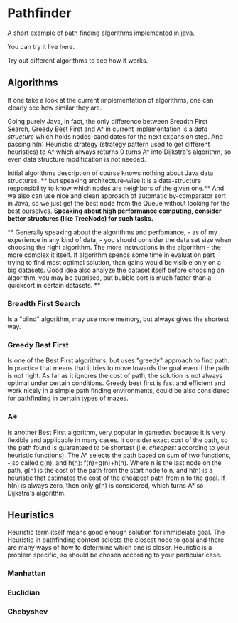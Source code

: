 # Pathfinder

A short example of path finding algorithms implemented in java.

You can try it live here.

Try out different algorithms to see how it works.

## Algorithms
If one take a look at the current implementation of algorithms, one can clearly see how similar they are.

Going purely Java, in fact, the only difference between Breadth First Search, Greedy Best First and A\* in current implementation is a *data structure* which holds nodes-candidates for the next expansion step. And passing h(n) Heuristic strategy (strategy pattern used to get different heuristics) to A\* which always returns 0 turns A\* into Dijkstra's algorithm, so even data structure modification is not needed.

Initial algorithms description of course knows nothing about Java data structures, ** but speaking architecture-wise it is a data-structure responsibility to know which nodes are neighbors of the given one.** And we also can use nice and clean approach of automatic by-comparator sort in Java, so we just get the best node from the Queue without looking for the best ourselves. **Speaking about high performance computing, consider better structures (like TreeNode) for such tasks.**

** Generally speaking about the algorithms and perfomance, - as of my experience in any kind of data, - you should consider the data set size when choosing the right algorithm. The more instructions in the algorithm - the more complex it itself. If algorithm spends some time in evaluation part trying to find most optimal solution, than gains would be visible only on a big datasets. Good idea also analyze the dataset itself before choosing an algorithm, you may be suprised, but bubble sort is much faster than a quicksort in certain datasets. **


### Breadth First Search
Is a "blind" algorithm, may use more memory, but always gives the shortest way.

### Greedy Best First 
Is one of the Best First algorithms, but uses "greedy" approach to find path. In practice that means that it tries to move towards the goal even if the path is not right. As far as it ignores the cost of path, the solution is not always optimal under certain conditions. Greedy best first is fast and efficient and work nicely in a simple path finding environments, could be also considered for pathfinding in certain types of mazes. 

### A*
Is another Best First algorithm, very popular in gamedev because it is very flexible and applicable in many cases.
It consider exact cost of the path, so the path found is guaranteed to be shortest (i.e. *cheapest* according to your heuristic functions).
The A\* selects the path based on sum of two functions, - so called g(n), and h(n): f(n)=g(n)+h(n).
Where n is the last node on the path, g(n) is the cost of the path from the start node to n, and h(n) is a heuristic that estimates the cost of the cheapest path from n to the goal.
If h(n) is always zero, then only g(n) is considered, which turns A\* so Dijkstra's algorithm.



## Heuristics
Heuristic term itself means good enough solution for immideiate goal. The Heuristic in pathfinding context selects the closest node to goal and there are many ways of how to determine which one is closer.
Heuristic is a problem specific, so should be chosen according to your particular case.

### Manhattan
### Euclidian
### Chebyshev
